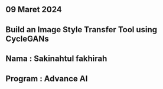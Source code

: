 ## 09 Maret 2024
## Build an Image Style Transfer Tool using CycleGANs 
## Nama : Sakinahtul fakhirah 
## Program : Advance AI
